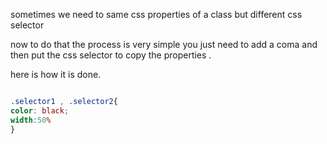 sometimes we need to same css properties of a class but different css selector

now to do that the process is very simple you just need to add a coma and then put the css selector to copy the properties .

here is how it is done.
```css

.selector1 , .selector2{
color: black;
width:50%
}
```

